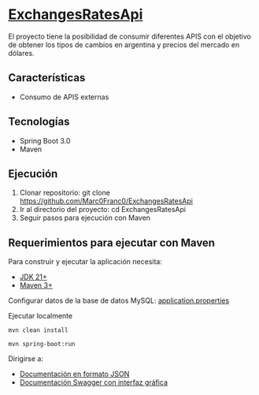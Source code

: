 # [ExchangesRatesApi](https://github.com/Marc0Franc0/ExchangesRatesApi#exchangesratesapi)

El proyecto tiene la posibilidad de consumir diferentes APIS con el objetivo de obtener los tipos de cambios en argentina y precios del mercado en dólares.

## Características
- Consumo de APIS externas

## Tecnologías
- Spring Boot 3.0
- Maven

## Ejecución
1. Clonar repositorio: git clone https://github.com/Marc0Franc0/ExchangesRatesApi
2. Ir al directorio del proyecto: cd ExchangesRatesApi
3. Seguir pasos para ejecución con Maven

## Requerimientos para ejecutar con Maven

Para construir y ejecutar la aplicación necesita:

- [JDK 21+](https://www.oracle.com/java/technologies/downloads/#java21)
- [Maven 3+](https://maven.apache.org)

Configurar datos de la base de datos MySQL: [application.properties](https://github.com/Marc0Franc0/Forum/blob/main/src/main/resources/application-dev.properties)

Ejecutar localmente

```shell
mvn clean install
```
```shell
mvn spring-boot:run
```

Dirigirse a:
- [Documentación en formato JSON](http://localhost:8080/api/v3/api-docs)
- [Documentación Swagger con interfaz gráfica](http://localhost:8080/doc/swagger-ui/index.html)